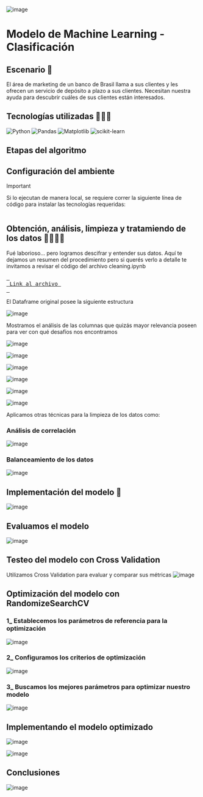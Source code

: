 ![image](https://github.com/pabloing93/bank-suscribes-predictions/assets/32267303/637efd29-3852-4bf1-9beb-dde24fb3c76c)


# Modelo de Machine Learning - Clasificación 

## Escenario 📝
El área de marketing de un banco de Brasil llama a sus clientes y les ofrecen un servicio de depósito a plazo a sus clientes.
Necesitan nuestra ayuda para descubrir cuáles de sus clientes están interesados.

## Tecnologías utilizadas 👨🏽‍💻

![Python](https://img.shields.io/badge/python-3670A0?style=for-the-badge&logo=python&logoColor=ffdd54) ![Pandas](https://img.shields.io/badge/pandas-%23150458.svg?style=for-the-badge&logo=pandas&logoColor=white) ![Matplotlib](https://img.shields.io/badge/Matplotlib-blue.svg?style=for-the-badge&logo=Matplotlib&logoColor=white) ![scikit-learn](https://img.shields.io/badge/scikit--learn-%23F7931E.svg?style=for-the-badge&logo=scikit-learn&logoColor=white)



## Etapas del algoritmo

## Configuración del ambiente
> [!IMPORTANT] 
> Si lo ejecutan de manera local, se requiere correr la siguiente línea de código para instalar las tecnologías requeridas:
> ```
> 
> ```

## Obtención, análisis, limpieza y tratamiendo de los datos 📁🕵️‍♂️🧹

Fué laborioso... pero logramos descifrar y entender sus datos. 
Aquí te dejamos un resumen del procedimiento pero si querés verlo a detalle te invitamos a revisar el código del archivo cleaning.ipynb

[<kbd> <br> Link al archivo <br> </kbd>][KBD]

[KBD]: /cleaning.ipynb

El Dataframe original posee la siguiente estructura 

![image](https://github.com/pabloing93/bank-suscribes-predictions/assets/32267303/989da257-d3a8-4f95-a3ce-fca506143fe6)

Mostramos el análisis de las columnas que quizás mayor relevancia poseen para ver con qué desafíos nos encontramos

![image](https://github.com/pabloing93/bank-suscribes-predictions/assets/32267303/061ab00c-9e86-4db0-bfb9-6a16b8bb51ab)

![image](https://github.com/pabloing93/bank-suscribes-predictions/assets/32267303/3aafb48a-2dd0-4940-92c8-41363084db67)

![image](https://github.com/pabloing93/bank-suscribes-predictions/assets/32267303/ea4fc90c-fd81-42b4-ad24-ebd84a957223)

![image](https://github.com/pabloing93/bank-suscribes-predictions/assets/32267303/0f63d92e-3cd7-4c4b-882c-5e5471a1d58e)

![image](https://github.com/pabloing93/bank-suscribes-predictions/assets/32267303/8c80cff3-7f7e-4d0a-aee4-2d5860315c1a)

![image](https://github.com/pabloing93/bank-suscribes-predictions/assets/32267303/ee08196d-c6b9-4228-ad3a-47595f015d7d)

Aplicamos otras técnicas para la limpieza de los datos como:

### Análisis de correlación 

![image](https://github.com/pabloing93/bank-suscribes-predictions/assets/32267303/631e4962-1de6-4c58-90c3-64b8ff33d8ab)

### Balanceamiento de los datos 

![image](https://github.com/pabloing93/bank-suscribes-predictions/assets/32267303/60b01669-d6f4-4b57-8556-cd996fb149a4)


## Implementación del modelo 🚀

![image](https://github.com/pabloing93/bank-suscribes-predictions/assets/32267303/3acb2e8a-2ed4-4aee-97ca-a0b7b153f334)

## Evaluamos el modelo

![image](https://github.com/pabloing93/bank-suscribes-predictions/assets/32267303/44a33064-d2e0-4c35-ae41-7fa773b33cb2)

## Testeo del modelo con Cross Validation
Utilizamos Cross Validation para evaluar y comparar sus métricas
![image](https://github.com/pabloing93/bank-suscribes-predictions/assets/32267303/93ac1d37-87f9-4f1a-b0d3-e5564b71a44f)

## Optimización del modelo con RandomizeSearchCV

### 1_ Establecemos los parámetros de referencia para la optimización
![image](https://github.com/pabloing93/bank-suscribes-predictions/assets/32267303/42b4225e-a0a2-4ea9-9093-03af4fcdee4d)

### 2_ Configuramos los criterios de optimización
![image](https://github.com/pabloing93/bank-suscribes-predictions/assets/32267303/e0524a2f-28f9-4f91-bac9-7bbd66f4fe99)

### 3_ Buscamos los mejores parámetros para optimizar nuestro modelo
![image](https://github.com/pabloing93/bank-suscribes-predictions/assets/32267303/da1753c6-394e-4da7-80ab-4583b26a0714)

## Implementando el modelo optimizado

![image](https://github.com/pabloing93/bank-suscribes-predictions/assets/32267303/a5946773-5094-4a75-b6f4-66eff8234bfd)

![image](https://github.com/pabloing93/bank-suscribes-predictions/assets/32267303/9a0c8f03-d079-4f80-b5fd-256560b769b6)

## Conclusiones

![image](https://github.com/pabloing93/bank-suscribes-predictions/assets/32267303/b63c7908-f373-4495-91ca-119599de2100)

